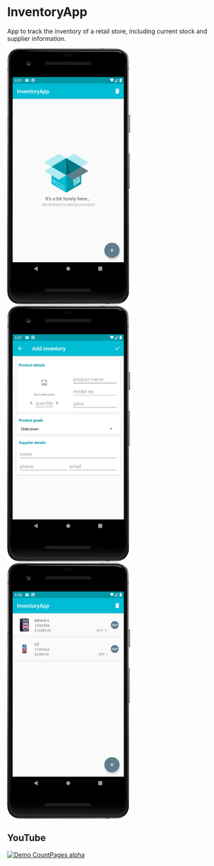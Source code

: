 # InventoryApp
App to track the inventory of a retail store, including current stock and supplier information.

<img src="https://github.com/abdelaz9z/InventoryApp/blob/master/device-2020-02-20-185114.png" width=285><img src="https://github.com/abdelaz9z/InventoryApp/blob/master/device-2020-02-20-185145.png" width=285><img src="https://github.com/abdelaz9z/InventoryApp/blob/master/device-2020-02-20-185635.png" width=285>

YouTube
-------
[![Demo CountPages alpha](https://img.youtube.com/vi/RA8W6WI4RhY/maxresdefault.jpg)](https://youtu.be/RA8W6WI4RhY)
